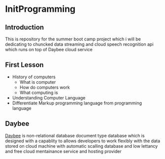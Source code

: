# InitProgramming

## Introduction
This is repository for the summer boot camp project which i will be dedicating to chuncked data streaming and cloud speech recognition api which runs on top of Daybee cloud service

## First Lesson
* History of computers
    * What is computer
    * How do computers work
    * What computing is
* Understanding Computer Language
* Differentiate Markup programming language from programming language

## Daybee
[Daybee](#:~:text=https://github.com/FransiTsena/dayserve) is non-relational database document type database which is designed with a capablity to allows developers to work flexibly with the data stored on cloud machine with automatic scalling database and low lettancy and free cloud mentainance service and hosting provider
